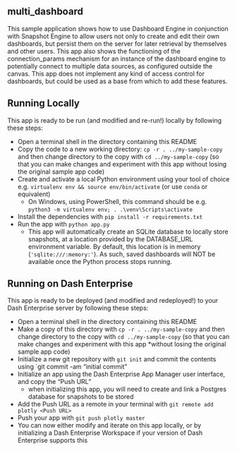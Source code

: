 ## multi_dashboard

This sample application shows how to use Dashboard Engine in conjunction with Snapshot Engine to allow users not only to create and edit their own dashboards, but persist them on the server for later retrieval by themselves and other users. This app also shows the functioning of the connection_params mechanism for an instance of the dashboard engine to potentially connect to multiple data sources, as configured outside the canvas. This app does not implement any kind of access control for dashboards, but could be used as a base from which to add these features.

## Running Locally

This app is ready to be run (and modified and re-run!) locally by following these steps:

* Open a terminal shell in the directory containing this README
* Copy the code to a new working directory: `cp -r . ../my-sample-copy` and then change directory to the copy with `cd ../my-sample-copy` (so that you can make changes and experiment with this app without losing the original sample app code)
* Create and activate a local Python environment using your tool of choice e.g. `virtualenv env && source env/bin/activate` (or use `conda` or equivalent)
  * On Windows, using PowerShell, this command should be e.g. `python3 -m virtualenv env; . .\venv\Scripts\activate`
* Install the dependencies with `pip install -r requirements.txt`
* Run the app with `python app.py`
  * This app will automatically create an SQLite database to locally store snapshots, at a location provided by the DATABASE_URL environment variable. By default, this location is in memory (`'sqlite:///:memory:'`). As such, saved dashboards will NOT be available once the Python process stops running.

## Running on Dash Enterprise

This app is ready to be deployed (and modified and redeployed!) to your Dash Enterprise server by following these steps:

* Open a terminal shell in the directory containing this README
* Make a copy of this directory with `cp -r . ../my-sample-copy` and then change directory to the copy with `cd ../my-sample-copy` (so that you can make changes and experiment with this app *without losing the original sample app code)
* Initialize a new git repository with `git init` and commit the contents using `git commit -am “initial commit”
* Initialize an app using the Dash Enterprise App Manager user interface, and copy the “Push URL”
  * when initializing this app, you will need to create and link a Postgres database for snapshots to be stored
* Add the Push URL as a remote in your terminal with `git remote add plotly <Push URL>`
* Push your app with `git push plotly master`
* You can now either modify and iterate on this app locally, or by initializing a Dash Enterprise Workspace if your version of Dash Enterprise supports this
